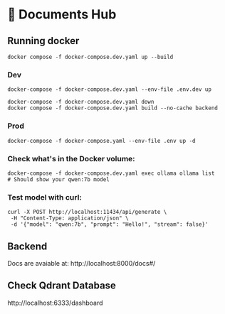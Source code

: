 # 📄 Documents Hub

## Running docker
    docker compose -f docker-compose.dev.yaml up --build

### Dev
    docker-compose -f docker-compose.dev.yaml --env-file .env.dev up
    
    docker-compose -f docker-compose.dev.yaml down
    docker compose -f docker-compose.dev.yaml build --no-cache backend

### Prod
    docker-compose -f docker-compose.yaml --env-file .env up -d

### Check what's in the Docker volume:
    docker-compose -f docker-compose.dev.yaml exec ollama ollama list
    # Should show your qwen:7b model

### Test model with curl:
    curl -X POST http://localhost:11434/api/generate \
     -H "Content-Type: application/json" \
     -d '{"model": "qwen:7b", "prompt": "Hello!", "stream": false}'


## Backend
Docs are avaiable at: http://localhost:8000/docs#/

## Check Qdrant Database
http://localhost:6333/dashboard